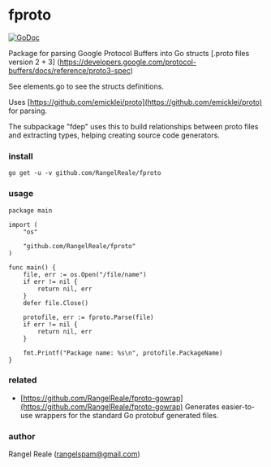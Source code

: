 # fproto

[![GoDoc](https://godoc.org/github.com/RangelReale/fproto?status.svg)](https://godoc.org/github.com/RangelReale/fproto)

Package for parsing Google Protocol Buffers into Go structs [.proto files version 2 + 3] (https://developers.google.com/protocol-buffers/docs/reference/proto3-spec)

See elements.go to see the structs definitions.

Uses [https://github.com/emicklei/proto](https://github.com/emicklei/proto) for parsing.

The subpackage "fdep" uses this to build relationships between proto files and extracting types, helping creating source code generators.

### install

    go get -u -v github.com/RangelReale/fproto

### usage

	package main

	import (
		"os"

		"github.com/RangelReale/fproto"
	)

	func main() {
        file, err := os.Open("/file/name")
        if err != nil {
            return nil, err
        }
        defer file.Close()
    
        protofile, err := fproto.Parse(file)
        if err != nil {
            return nil, err
        }
        
        fmt.Printf("Package name: %s\n", protofile.PackageName)
	}
	
### related

 * [https://github.com/RangelReale/fproto-gowrap](https://github.com/RangelReale/fproto-gowrap)
    Generates easier-to-use wrappers for the standard Go protobuf generated files.
	
### author

Rangel Reale (rangelspam@gmail.com)
